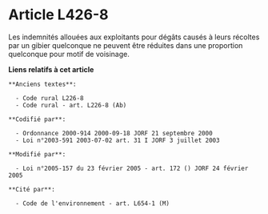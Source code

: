 # Article L426-8

Les indemnités allouées aux exploitants pour dégâts causés à leurs récoltes par un gibier quelconque ne peuvent être réduites
dans une proportion quelconque pour motif de voisinage.

**Liens relatifs à cet article**

	**Anciens textes**:

	  - Code rural L226-8
	  - Code rural - art. L226-8 (Ab)

	**Codifié par**:

	  - Ordonnance 2000-914 2000-09-18 JORF 21 septembre 2000
	  - Loi n°2003-591 2003-07-02 art. 31 I JORF 3 juillet 2003

	**Modifié par**:

	  - Loi n°2005-157 du 23 février 2005 - art. 172 () JORF 24 février 2005

	**Cité par**:

	  - Code de l'environnement - art. L654-1 (M)
